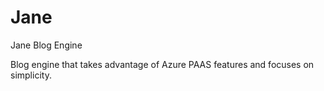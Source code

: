 Jane
====

Jane Blog Engine

Blog engine that takes advantage of Azure PAAS features and focuses on simplicity.
